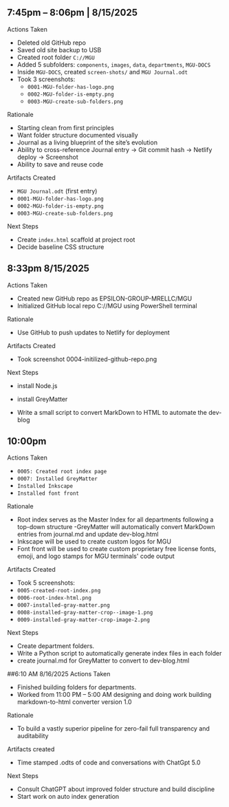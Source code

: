 ## 7:45pm – 8:06pm | 8/15/2025

Actions Taken
- Deleted old GitHub repo
- Saved old site backup to USB
- Created root folder `C://MGU`
- Added 5 subfolders: `components`, `images`, `data`, `departments`, `MGU-DOCS`
- Inside `MGU-DOCS`, created `screen-shots/` and `MGU Journal.odt`
- Took 3 screenshots:  
  - `0001-MGU-folder-has-logo.png`  
  - `0002-MGU-folder-is-empty.png`  
  - `0003-MGU-create-sub-folders.png`

Rationale
- Starting clean from first principles
- Want folder structure documented visually
- Journal as a living blueprint of the site’s evolution
- Ability to cross-reference Journal entry → Git commit hash → Netlify deploy → Screenshot
- Ability to save and reuse code

Artifacts Created
- `MGU Journal.odt` (first entry)
- `0001-MGU-folder-has-logo.png`
- `0002-MGU-folder-is-empty.png`
- `0003-MGU-create-sub-folders.png`

Next Steps
- Create `index.html` scaffold at project root
- Decide baseline CSS structure

## 8:33pm 8/15/2025

Actions Taken
- Created new GitHub repo as EPSILON-GROUP-MRELLC/MGU
- Initialized GitHub local repo  C://MGU using PowerShell terminal

Rationale
- Use GitHub to push updates to Netlify for deployment

Artifacts Created
- Took screenshot 0004-initilized-github-repo.png


Next Steps
- install Node.js
- install GreyMatter

- Write a small script to convert MarkDown to HTML to automate the dev-blog 

## 10:00pm

Actions Taken
- `0005: Created root index page`
- `0007: Installed GreyMatter`
- `Installed Inkscape`
- `Installed font front`

Rationale
- Root index serves as the Master Index for all departments following a top-down structure
-GreyMatter will automatically convert MarkDown entries from journal.md and update dev-blog.html
- Inkscape will be used to create custom logos for MGU
- Font front will be used to create custom proprietary free license fonts, emoji, and logo stamps for MGU terminals' code output

Artifacts Created
- Took 5 screenshots:
- `0005-created-root-index.png`
- `0006-root-index-html.png`
- `0007-installed-gray-matter.png`
- `0008-installed-gray-matter-crop--image-1.png`
- `0009-installed-gray-matter-crop-image-2.png` 

 
Next Steps
- Create department folders.
- Write a Python script to automatically generate index files in each folder
- create journal.md for GreyMatter to convert to dev-blog.html


##6:10 AM 8/16/2025
Actions Taken
- Finished building folders for departments.
- Worked from 11:00 PM – 5:00 AM designing and doing work building markdown-to-html converter version 1.0

Rationale
- To build a vastly superior pipeline for zero-fail full transparency and auditability

Artifacts created
- Time stamped .odts of code and conversations with ChatGpt 5.0

Next Steps
- Consult ChatGPT about improved folder structure and build discipline
- Start work on auto index generation   
 



